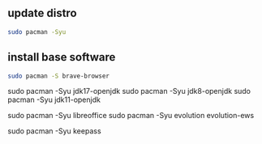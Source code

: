 ## update distro
```bash
sudo pacman -Syu
```

## install base software
```bash
sudo pacman -S brave-browser
```

sudo pacman -Syu jdk17-openjdk 
sudo pacman -Syu jdk8-openjdk 
sudo pacman -Syu jdk11-openjdk 

sudo pacman -Syu libreoffice
sudo pacman -Syu evolution evolution-ews

sudo pacman -Syu keepass